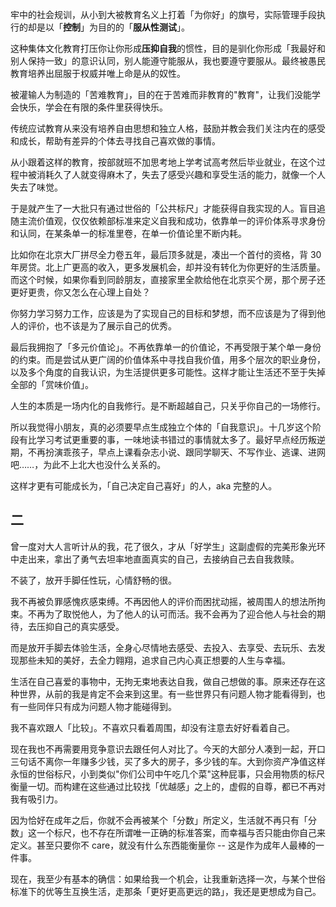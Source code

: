 牢中的社会规训，从小到大被教育名义上打着「为你好」的旗号，实际管理手段执行的却是以「**控制**」为目的的「**服从性测试**」。

这种集体文化教育打压你让你形成**压抑自我**的惯性，目的是驯化你形成「我最好和别人保持一致」的意识认同，别人能遵守能服从，我也要遵守要服从。最终被愚民教育培养出屈服于权威并唯上命是从的奴性。

被灌输人为制造的「苦难教育」，目的在于苦难而非教育的"教育"，让我们没能学会快乐，学会在有限的条件里获得快乐。

传统应试教育从来没有培养自由思想和独立人格，鼓励并教会我们关注内在的感受和成长，帮助有差异的个体去寻找自己喜欢做的事情。

从小跟着这样的教育，按部就班不加思考地上学考试高考然后毕业就业，在这个过程中被消耗久了人就变得麻木了，失去了感受兴趣和享受生活的能力，就像一个人失去了味觉。

于是就产生了一大批只有通过世俗的「公共标尺」才能获得自我实现的人。盲目追随主流价值观，仅仅依赖部标准来定义自我和成功，依靠单一的评价体系寻求身份和认同，在某条单一的标准里卷，在单一价值论里不断内耗。

比如你在北京大厂拼尽全力卷五年，最后顶多就是，凑出一个首付的资格，背 30 年房贷。北上广更高的收入，更多发展机会，却并没有转化为你更好的生活质量。而这个时候，如果你看到同龄朋友，直接家里全款给他在北京买个房，那个房子还更好更贵，你又怎么在心理上自处？

你努力学习努力工作，应该是为了实现自己的目标和梦想，而不应该是为了得到他人的评价，也不该是为了展示自己的优秀。

最后我拥抱了「多元价值论」。不再依靠单一的价值论，不再受限于某个单一身份的约束。而是尝试从更广阔的价值体系中寻找自我价值，用多个层次的职业身份，以及多个角度的自我认识，为生活提供更多可能性。这样才能让生活还不至于失掉全部的「赏味价值」。

人生的本质是一场内化的自我修行。是不断超越自己，只关乎你自己的一场修行。

所以我觉得小朋友，真的必须要早点生成独立个体的「自我意识」。十几岁这个阶段有比学习考试更重要的事，一味地读书错过的事情就太多了。最好早点经历叛逆期，不再扮演乖孩子，早点上课看杂志小说、跟同学聊天、不写作业、逃课、进网吧……，为此不上北大也没什么关系的。

这样才更有可能成长为，「自己决定自己喜好」的人，aka 完整的人。

## 二

曾一度对大人言听计从的我，花了很久，才从「好学生」这副虚假的完美形象光环中走出来，拿出了勇气去坦率地直面真实的自己，去接纳自己去自我救赎。

不装了，放开手脚任性玩，心情舒畅的很。

我不再被负罪感愧疚感束缚。不再因他人的评价而困扰动摇，被周围人的想法所拘束。不再为了取悦他人，为了他人的认可而活。我不会再为了迎合他人与社会的期待，去压抑自己的真实感受。

而是放开手脚去体验生活，全身心尽情地去感受、去投入、去享受、去玩乐、去发现那些未知的美好，去全力翱翔，追求自己内心真正想要的人生与幸福。

生活在自己喜爱的事物中，无拘无束地表达自我，做自己想做的事。原来还存在这种世界，从前的我是肯定不会来到这里。有一些世界只有问题人物才能看得到，也有一些同伴只有成为问题人物才能碰得到。

我不喜欢跟人「比较」。不喜欢只看着周围，却没有注意去好好看着自己。

现在我也不再需要用竞争意识去跟任何人对比了。今天的大部分人凑到一起，开口三句话不离你一年赚多少钱，买了多大的房子，多少钱的车。大到你资产净值这样永恒的世俗标尺，小到类似"你们公司中午吃几个菜"这种屁事，只会用物质的标尺衡量一切。而构建在这些通过比较找「优越感」之上的，虚假的自尊，都已不再对我有吸引力。

因为恰好在成年之后，你就不会再被某个「分数」所定义，生活就不再只有「分数」这一个标尺，也不存在所谓唯一正确的标准答案，而幸福与否只能由你自己来定义。甚至只要你不 care，就没有什么东西能衡量你 -- 这是作为成年人最棒的一件事。

现在，我至少有基本的确信：如果给我一个机会，让我重新选择一次，与某个世俗标准下的优等生互换生活，走那条「更好更高更远的路」，我还是更想成为自己。
